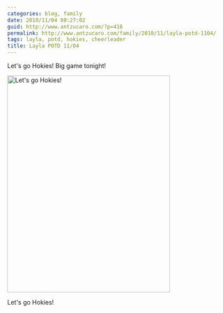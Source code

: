 ```yaml
---
categories: blog, family
date: 2010/11/04 08:27:02
guid: http://www.antzucaro.com/?p=416
permalink: http://www.antzucaro.com/family/2010/11/layla-potd-1104/
tags: layla, potd, hokies, cheerleader
title: Layla POTD 11/04
---
```

Let's go Hokies! Big game tonight!

<div class="wp-caption aligncenter" style="width: 373px"><a href="http://media.antzucaro.com/uploads/2010/11/wpid-IMG_20101104_080832.jpg"><img title="Let's go Hokies!" src="http://media.antzucaro.com/uploads/2010/11/wpid-IMG_20101104_080832.jpg" alt="Let's go Hokies!" width="373" height="499" /></a><p class="wp-caption-text">Let&#39;s go Hokies!</p></div>